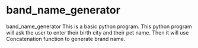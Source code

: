# band_name_generator
band_name_generator
This is a basic python program. This python program will ask the user to enter their birth city and their pet name. Then it will use Concatenation function to generate brand name.
